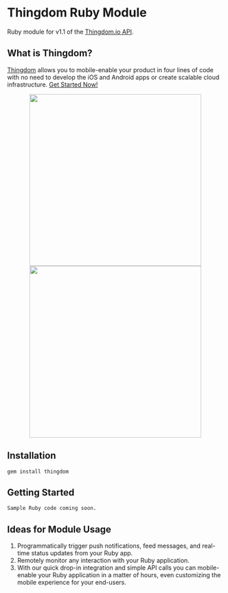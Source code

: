 Thingdom Ruby Module
===========

Ruby module for v1.1 of the [Thingdom.io API](https://thingdom.io/).

## What is Thingdom?

[Thingdom](https://thingdom.io) allows you to mobile-enable your product in four lines of code with no need to develop the iOS and Android apps or create scalable cloud infrastructure. [Get Started Now!](https://thingdom.io/sign-up)

<p align="center">

<img src="https://thingdom.io/images/profile/5.png?raw=true" height="400px" />

<img src="https://thingdom.io/images/profile/2.png?raw=true" height="400px" />

</p>

## Installation
```
gem install thingdom
```

## Getting Started
```
Sample Ruby code coming soon.

```

## Ideas for Module Usage

1. Programmatically trigger push notifications, feed messages, and real-time status updates from your Ruby app.
2. Remotely monitor any interaction with your Ruby application.
3. With our quick drop-in integration and simple API calls you can mobile-enable your Ruby application in a matter of hours, even customizing the mobile experience for your end-users.
